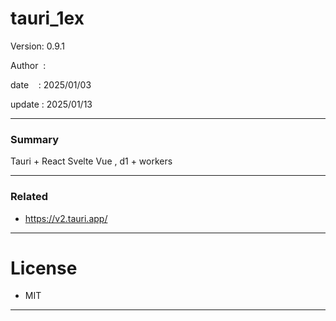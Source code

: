 ﻿# tauri_1ex

 Version: 0.9.1

 Author  : 

 date    : 2025/01/03

 update  : 2025/01/13

***
### Summary

Tauri + React Svelte Vue , d1 + workers

***
### Related
* https://v2.tauri.app/

***
# License

* MIT

***

